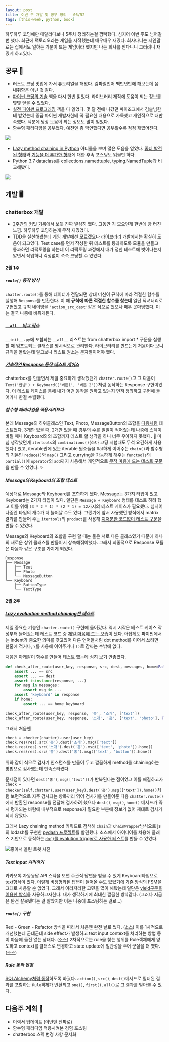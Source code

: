 ```yaml
---
layout: post
title: 이번 주 개발 및 공부 정리 - 06/52
tags: [this-week, python, book]
---
```


하루하루 코딩에만 매달리다보니 5주차 정리하는걸 깜빡했다. 심지어 이번 주도 넘어갈 뻔 했다. 최근에 팩토리오라는 게임을 시작했는데 매우매우 재밌다. 회사다니는 지인말로는 집에서도 일하는 기분이 드는 게임이라 했지만 나는 회사를 안다니니 그러려니 재밌게 하고있다.

## 공부 📖
- 러스트 코딩 밋업에 가서 튜토리얼을 해봤다. 컴파일언어 백만년만에 해보는데 음 내취향은 아닌 것 같다.
- [파이썬 코딩의 기술](http://www.gilbut.co.kr/book/bookView.aspx?bookcode=BN001430) 책을 다시 한번 읽었다. 라이브러리 제작에 도움이 되는 정보를 몇몇 얻을 수 있었다.
- [실전 파이썬 프로그래밍](http://www.insightbook.co.kr/book/programming-insight/%EC%8B%A4%EC%A0%84-%ED%8C%8C%EC%9D%B4%EC%8D%AC-%ED%94%84%EB%A1%9C%EA%B7%B8%EB%9E%98%EB%B0%8D-2) 책을 다 읽었다. 몇 달 전에 나갔던 파이조그에서 김슬님한테 받았는데 중급 파이썬 개발자한테 꼭 필요한 내용으로 가득했고 개인적으로 대만족했다. 덕분에 당장 도움이 되는 정보도 많이 얻었다.
- 함수형 패러다임을 공부했다. 예전엔 좀 막연했다면 공부할수록 점점 재밌어진다.

![](https://pbs.twimg.com/media/DUotIcvV4AIt3Y9.png)

- [Lazy method chaining in Python](http://derrickgilland.com/posts/lazy-method-chaining-in-python/) 아티클을 보며 많은 도움을 얻었다. [좀더 발전된 형태](http://derrickgilland.com/posts/late-value-passing-for-lazy-method-chaining-in-python/)와 [기능을 더 추가한 형태](http://derrickgilland.com/posts/reinitializing-chained-method-values-in-python/)에 대한 후속 포스팅도 읽을만 하다.
- Python 3.7 dataclass를 collections.namedtuple, typing.NamedTuple과 비교해봤다.

![](https://pbs.twimg.com/media/DU2MXhnWAAA6qJ7.png)

## 개발 🖥
### chatterbox 개발
- [2주간의 커밋 기록](https://github.com/JungWinter/chatterbox/commits?author=JungWinter&since=2018-01-29T15:00:00Z&until=2018-02-11T15:00:00Z)에서 보듯 진짜 열심히 했다. 그동안 기 모으던게 한번에 빵 터진 느낌. 하루하루 코딩하는게 무척 재밌었다.
- TDD을 실천해봤는데 게임 개발에선 모르겠으나 라이브러리 개발에서는 확실히 도움이 되고있다. Test case를 먼저 작성한 뒤 테스트를 통과하도록 모듈을 만들고 통과하면 리팩토링을 하는데 이 리팩토링 과정에서 내가 정한 테스트에 벗어나는지 알면서 작업하니 걱정없이 쭉쭉 코딩할 수 있었다.

#### 2월 1주
##### `route()` 동작 방식
`chatter.route()`를 통해 데이터가 전달되면 상태 머신이 규칙에 따라 적절한 함수를 실행해 `Response`를 반환한다. 이 때 **규칙에 따른 적절한 함수를 찾는데** 일단 딕셔너리로 구현했고 규칙 네이밍을 `'action_src_dest'`같은 식으로 했으나 매우 못마땅했다. 이는 결국 나중에 바뀌게된다.

##### [`__all__` 버그 픽스](https://github.com/JungWinter/chatterbox/commit/e23c4ffcf93ffdc9e9141e6953e39a05588f0230)
`__init__.py`에 포함되는 `__all__` 리스트는 from chatterbox import * 구문을 실행할 때 임포트되는 클래스를 명시적으로 관리한다. 라이브러리를 만드는게 처음이다 보니 규칙을 몰랐는데 알고보니 리스트 원소는 문자열이어야 했다.

##### [기초적인 Response 동작 테스트 케이스](https://github.com/JungWinter/chatterbox/blob/436da6e8552ef317dff887db0bc0123b101a77c6/tests/test_response.py)
chatterbox를 만들면서 제일 중요하게 생각했던게 `chatter.route()`고 그 다음이 `Text('안녕') + Keyboard(['버튼1', '버튼 2'])`처럼 동작하는 Response 구현이었다. 이 테스트 케이스를 통해 내가 어떤 동작을 원하고 있는지 먼저 정의하고 구현에 들어가니 한결 수월했다.

##### 함수형 패러다임을 적용시켜보다
본래 Message의 하위클래스인 Text, Photo, MessageButton의 조합을 [다음처럼](https://github.com/JungWinter/chatterbox/blob/436da6e8552ef317dff887db0bc0123b101a77c6/tests/test_response.py#L78-L97) 테스트했다. 3개만 있을 때, 2개만 있을 때 경우의 수를 일일이 적어줬는데 나중에 스펙이 바뀔 때나 Keyboard와의 조합까지 테스트 할 생각을 하니 너무 우아하지 못했다. 💩 마침 생각났던게 `itertools`의 `combinations()`(소마 코딩 시험때도 무척 요긴하게 사용했다.) 였고, iterable안에 있는 iterable 원소들을 flat하게 이어주는 `chain()`과 함수형의 기본인 `reduce()`와 `map()` 그리고 currying을 가능하게 해주는 `functools`의 `partial()`에 `operator`의 `add`까지 사용해서 개인적으로 [무척 마음에 드는 테스트 구문](https://github.com/JungWinter/chatterbox/blob/436da6e8552ef317dff887db0bc0123b101a77c6/tests/test_response.py#L78-L97)을 만들 수 있었다. ✨

##### Message와 Keyboard의 조합 테스트
예상대로 Message와 Keyboard를 조합하게 됐다. Message는 3가지 타입이 있고 Keyboard는 2가지 타입이 있다. 일단은 `Message + Keyboard` 형태를 테스트 하려 했고 이를 위해 `(3 * 2 * 1) * (2 * 1) = 12`가지의 테스트 케이스가 필요했다. 심지어 나중엔 타입의 개수가 더 늘어날 수도 있다. 그랬기에 앞서 사용했던 방식에서 matrix 결과를 만들어 주는 `itertools`의 `product`를 사용해 [지저분한 코드없이 테스트 구문](https://github.com/JungWinter/chatterbox/blob/103170a624e484d585364bff361c448331306e74/tests/test_response.py#L128-L139)을 만들 수 있었다.

Message와 Keyboard의 조합을 구현 할 때는 둘은 서로 다른 클래스였기 때문에 하나의 새로운 상위 클래스를 만들어서 상속해줘야했다. 그래서 최종적으로 Response 모듈은 다음과 같은 구조를 가지게 되었다.
```
Response
├── Message
│   ├── Text
│   ├── Photo
│   └── MessageButton
└── Keyboard
    ├── ButtonType
    └── TextType
```

#### 2월 2주
##### [Lazy evaluation method chaining한 테스트](https://github.com/JungWinter/chatterbox/blob/c9b2c1faa7576dd7f7ceb32d780d7570c9426636/tests/test_route.py#L19-L37)
제일 중요한 기능인 `chatter.route()` 구현에 들어갔다. 역시 시작은 테스트 케이스 작성부터 들어갔는데 테스트 코드 중 [제일 마음에 드는 모습](https://github.com/JungWinter/chatterbox/blob/c9b2c1faa7576dd7f7ceb32d780d7570c9426636/tests/test_route.py#L19-L37)이 됐다. 아쉽게도 파이썬에서는 indent가 중요한 의미를 갖고있어 다른 언어들처럼 dot method를 이어서 쓰려면 한줄에 적거나, `\`를 사용해 이어주거나 `()`로 감싸는 수밖에 없다.

처음엔 아래같이 함수를 만들어 테스트 했는데 심히 보기 안좋았다.

```python
def check_after_route(user_key, response, src, dest, messages, home=False):
    assert ... == src
    assert ... == dest
    assert isinstance(response, ...)
    for msg in messages:
        assert msg in ...
    assert 'keyboard' in response
    if home:
        assert ... == home_keyboard

check_after_route(user_key, response, '홈', '소개', ['text'])
check_after_route(user_key, response, '소개', '홈', ['text', 'photo'], True)
```

그래서 처음엔 

```python
check = checker(chatter).user(user_key)
check.res(res).src('홈').dest('소개').msg(['text'])
check.res(res).src('소개').dest('홈').msg(['text', 'photo']).home()
check.res(res).src('홈').dest('홈').msg(['text', 'button']).home()
```

위와 같이 식으로 검사기 인스턴스를 만들어 두고 깔끔하게 method를 chaining하는 방법으로 검사했는데 만족스러웠다.

문제점이 있다면 `dest('홈')`, `msg(['text'])`가 반복된다는 점이었고 이를 해결하고자 `check = checker(self.chatter).user(user_key).dest('홈').msg(['text']).home()`처럼 보편적으로 자주 검사되는 항목끼리 엮어 검사기를 만들어준 다음 `chatter.route()`에서 반환된 response를 전달해 검사하려 했으나 `dest()`, `msg()`, `home()` 메서드가 즉시 평가되는 바람에 내부적으로 response가 필요한 부분에 정보가 없어 제대로 검사가 되지 않았다.

그래서 Lazy chaining method 키워드로 검색해 `Chain`과 `ChainWrapper`방식으로 js의 lodash를 구현한 [pydash 프로젝트](https://github.com/dgilland/pydash)를 발견했다. 소스에서 아이디어를 차용해 클래스 기반으로 동작하는 [`do()`를 evalution trigger로 사용한 테스트](https://github.com/JungWinter/chatterbox/blob/c9b2c1faa7576dd7f7ceb32d780d7570c9426636/tests/test_route.py#L19-L37)를 만들 수 있었다.

![좋아서 올린 트윗 사진](https://pbs.twimg.com/media/DVGxLqXU0AE1wG7.png)

##### Text input 처리하기
카카오톡 자동응답 API 스펙을 보면 주관식 답변을 받을 수 있게 Keyboard타입으로 text형식이 있다. 이렇게 비정형화된 답변이 들어올 수도 있었기에 기존 방식의 FSM을 그대로 사용할 순 없었다. 그래서 이러저러한 고민을 많이 해봤는데 일단은 [yield구문을 이용한 방식](https://github.com/JungWinter/chatterbox/blob/6cd0b7dd663b7585d0bba7d860ff52078bf67b5f/tests/test_route.py#L62-L112)을 사용하고자한다. 내가 생각하기에 최대한 깔끔한 방식같다. (그러나 지금은 완전 잘못됐다는 걸 알았지만 이는 나중에 포스팅하는 걸로...)

##### `route()` 구현
Red - Green - Refactor 방식을 따라서 처음엔 완전 날로 썼다. ([소스](https://github.com/JungWinter/chatterbox/blob/08a8bb5f44ec5876c4683c298c5ef18d11c41c3a/chatterbox/chatter.py#L31-L91)) 이를 1차적으로 개선했는데 군데군데 side effect가 발생하고 text input context를 처리하는 방법 등이 마음에 들진 않는 상태다. ([소스](https://github.com/JungWinter/chatterbox/blob/d0624313993a24b70a676080f6e190c4370a2495/chatterbox/chatter.py#L37-L67)) 2차적으로는 rule을 찾는 행위를 Rule객체에게 양도하고 context를 클래스로 변경하고 state update에 일관성을 주어 군살을 더 뺐다. ([소스](https://github.com/JungWinter/chatterbox/blob/2ede9975fc06f69c313073e1b39ff44aa770ebf5/chatterbox/chatter.py#L48-L73))

##### Rule 동작 변경
[SQLAlchemy처럼 동작](https://github.com/JungWinter/chatterbox/blob/8e74f3a8467650dfa04a44734714edb4d3eaf1c3/tests/test_chatter.py#L47-L53)하도록 바꿨다. `action()`, `src()`, `dest()`메서드로 필터된 결과를 포함하는 `Rule`객체가 반환되고 `one()`, `first()`, `all()`로 그 결과를 받아볼 수 있다.


## 다음주 계획 📅
- 이력서 업데이트 (이번엔 진짜로)
- 함수형 패러다임 적용시켜본 경험 포스팅
- chatterbox 스펙 변경 사항 문서화
